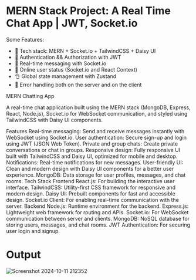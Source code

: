 # MERN Stack Project: A Real Time Chat App | JWT, Socket.io

Some Features:

-   🌟 Tech stack: MERN + Socket.io + TailwindCSS + Daisy UI
-   🎃 Authentication && Authorization with JWT
-   👾 Real-time messaging with Socket.io
-   🚀 Online user status (Socket.io and React Context)
-   👌 Global state management with Zustand
-   🐞 Error handling both on the server and on the client

MERN Chatting App

A real-time chat application built using the MERN stack (MongoDB, Express, React, Node.js), Socket.io for WebSocket communication, and styled using TailwindCSS with Daisy UI components.

Features
Real-time messaging: Send and receive messages instantly with WebSocket using Socket.io.
User authentication: Secure sign-up and login using JWT (JSON Web Token).
Private and group chats: Create private conversations or chat in groups.
Responsive design: Fully responsive UI built with TailwindCSS and Daisy UI, optimized for mobile and desktop.
Notifications: Real-time notifications for new messages.
User-friendly UI: Clean and modern design with Daisy UI components for a better user experience.
MongoDB: Data storage for user profiles, messages, and chat rooms.
Tech Stack
Frontend
React.js: For building the interactive user interface.
TailwindCSS: Utility-first CSS framework for responsive and modern design.
Daisy UI: Prebuilt components for fast and accessible design.
Socket.io Client: For enabling real-time communication with the server.
Backend
Node.js: Runtime environment for the backend.
Express.js: Lightweight web framework for routing and APIs.
Socket.io: For WebSocket communication between server and clients.
MongoDB: NoSQL database for storing users, messages, and chat rooms.
JWT Authentication: For securing user login and signup.

# Output


![Screenshot 2024-10-11 212352](https://github.com/user-attachments/assets/372d66cd-b3b5-4f3a-89c5-9946d2b981b0)

